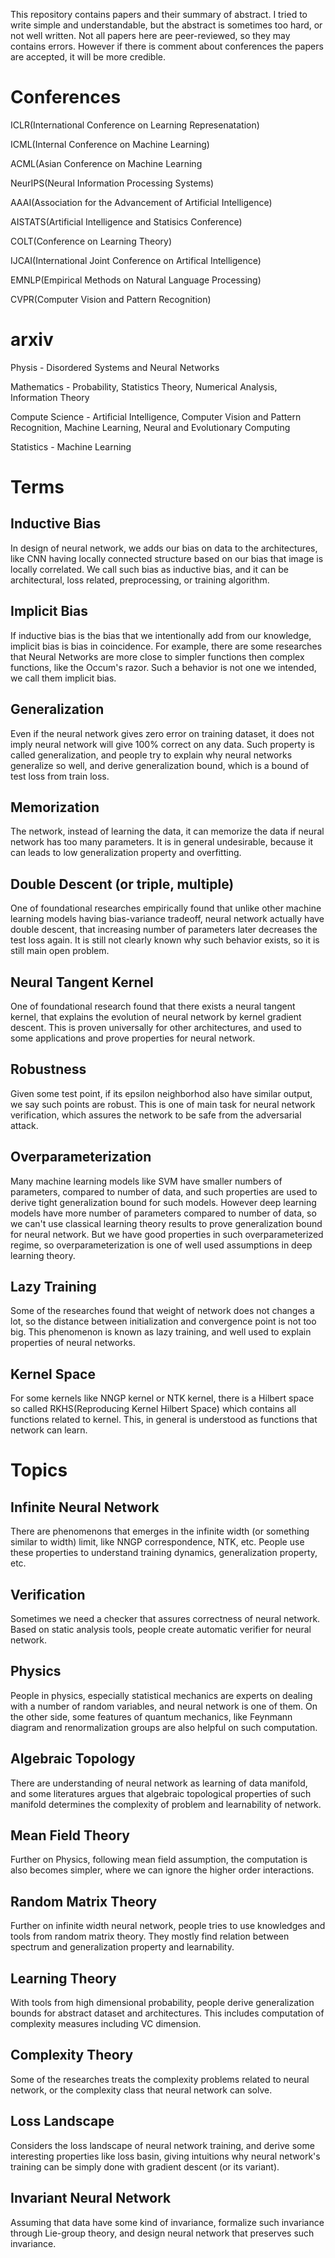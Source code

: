 This repository contains papers and their summary of abstract. I tried to write simple and understandable, but the abstract is sometimes too hard, or not well written. 
Not all papers here are peer-reviewed, so they may contains errors. However if there is comment about conferences the papers are accepted, it will be more credible.

# Conferences

ICLR(International Conference on Learning Represenatation)

ICML(Internal Conference on Machine Learning)

ACML(Asian Conference on Machine Learning

NeurIPS(Neural Information Processing Systems)

AAAI(Association for the Advancement of Artificial Intelligence)

AISTATS(Artificial Intelligence and Statisics Conference)

COLT(Conference on Learning Theory)

IJCAI(International Joint Conference on Artifical Intelligence)

EMNLP(Empirical Methods on Natural Language Processing)

CVPR(Computer Vision and Pattern Recognition)

# arxiv

Physis - Disordered Systems and Neural Networks

Mathematics - Probability, Statistics Theory, Numerical Analysis, Information Theory

Compute Science - Artificial Intelligence, Computer Vision and Pattern Recognition, Machine Learning, Neural and Evolutionary Computing

Statistics - Machine Learning

# Terms

## Inductive Bias

In design of neural network, we adds our bias on data to the architectures, like CNN having locally connected structure based on our bias that image is locally correlated. We call such bias as inductive bias, and it can be architectural, loss related, preprocessing, or training algorithm.

## Implicit Bias

If inductive bias is the bias that we intentionally add from our knowledge, implicit bias is bias in coincidence. For example, there are some researches that Neural Networks are more close to simpler functions then complex functions, like the Occum's razor. Such a behavior is not one we intended, we call them implicit bias.

## Generalization

Even if the neural network gives zero error on training dataset, it does not imply neural network will give 100% correct on any data. Such property is called generalization, and people try to explain why neural networks generalize so well, and derive generalization bound, which is a bound of test loss from train loss.

## Memorization

The network, instead of learning the data, it can memorize the data if neural network has too many parameters. It is in general undesirable, because it can leads to low generalization property and overfitting.

## Double Descent (or triple, multiple)

One of foundational researches empirically found that unlike other machine learning models having bias-variance tradeoff, neural network actually have double descent, that increasing number of parameters later decreases the test loss again. It is still not clearly known why such behavior exists, so it is still main open problem.

## Neural Tangent Kernel

One of foundational research found that there exists a neural tangent kernel, that explains the evolution of neural network by kernel gradient descent. This is proven universally for other architectures, and used to some applications and prove properties for neural network. 

## Robustness

Given some test point, if its epsilon neighborhod also have similar output, we say such points are robust. This is one of main task for neural network verification, which assures the network to be safe from the adversarial attack.

## Overparameterization

Many machine learning models like SVM have smaller numbers of parameters, compared to number of data, and such properties are used to derive tight generalization bound for such models. However deep learning models have more number of parameters compared to number of data, so we can't use classical learning theory results to prove generalization bound for neural network. But we have good properties in such overparameterized regime, so overparameterization is one of well used assumptions in deep learning theory.

## Lazy Training

Some of the researches found that weight of network does not changes a lot, so the distance between initialization and convergence point is not too big. This phenomenon is known as lazy training, and well used to explain properties of neural networks.

## Kernel Space

For some kernels like NNGP kernel or NTK kernel, there is a Hilbert space so called RKHS(Reproducing Kernel Hilbert Space) which contains all functions related to kernel. This, in general is understood as functions that network can learn.

# Topics

## Infinite Neural Network

There are phenomenons that emerges in the infinite width (or something similar to width) limit, like NNGP correspondence, NTK, etc. People use these properties to understand training dynamics, generalization property, etc.

## Verification

Sometimes we need a checker that assures correctness of neural network. Based on static analysis tools, people create automatic verifier for neural network.

## Physics

People in physics, especially statistical mechanics are experts on dealing with a number of random variables, and neural network is one of them. On the other side, some features of quantum mechanics, like Feynmann diagram and renormalization groups are also helpful on such computation.

## Algebraic Topology

There are understanding of neural network as learning of data manifold, and some literatures argues that algebraic topological properties of such manifold determines the complexity of problem and learnability of network.

## Mean Field Theory

Further on Physics, following mean field assumption, the computation is also becomes simpler, where we can ignore the higher order interactions. 

## Random Matrix Theory

Further on infinite width neural network, people tries to use knowledges and tools from random matrix theory. They mostly find relation between spectrum and generalization property and learnability.

## Learning Theory

With tools from high dimensional probability, people derive generalization bounds for abstract dataset and architectures. This includes computation of complexity measures including VC dimension.

## Complexity Theory

Some of the researches treats the complexity problems related to neural network, or the complexity class that neural network can solve. 

## Loss Landscape

Considers the loss landscape of neural network training, and derive some interesting properties like loss basin, giving intuitions why neural network's training can be simply done with gradient descent (or its variant).

## Invariant Neural Network

Assuming that data have some kind of invariance, formalize such invariance through Lie-group theory, and design neural network that preserves such invariance.

